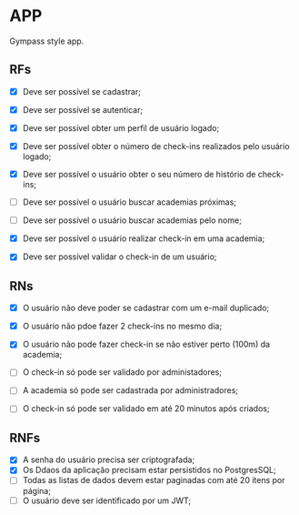 # APP

Gympass style app.

## RFs

- [x] Deve ser possível se cadastrar;
- [x] Deve ser possível se autenticar;
- [x] Deve ser possível obter um perfil de usuário logado;
- [x] Deve ser possível obter o número de check-ins realizados pelo usuário logado;
- [x] Deve ser possível o usuário obter o seu número de histório de check-ins;
- [ ] Deve ser possível o usuário buscar academias próximas;
- [ ] Deve ser possível o usuário buscar academias pelo nome;
- [x] Deve ser possível o usuário realizar check-in em uma academia;
- [x] Deve ser possível validar o check-in de um usuário;



## RNs

- [x] O usuário não deve poder se cadastrar com um e-mail duplicado;
- [x] O usuário não pdoe fazer 2 check-ins no mesmo dia;
- [x] O usuário não pode fazer check-in se não estiver perto (100m) da academia;
- [ ] O check-in só pode ser validado por administadores;
- [ ] A academia só pode ser cadastrada por administradores;
- [ ] O check-in só pode ser validado em até 20 minutos após criados;


## RNFs

- [x] A senha do usuário precisa ser criptografada;
- [x] Os Ddaos da aplicação precisam estar persistidos no PostgresSQL;
- [ ] Todas as listas de dados devem estar paginadas com até 20 itens por página;
- [ ] O usuário deve ser identificado por um JWT;